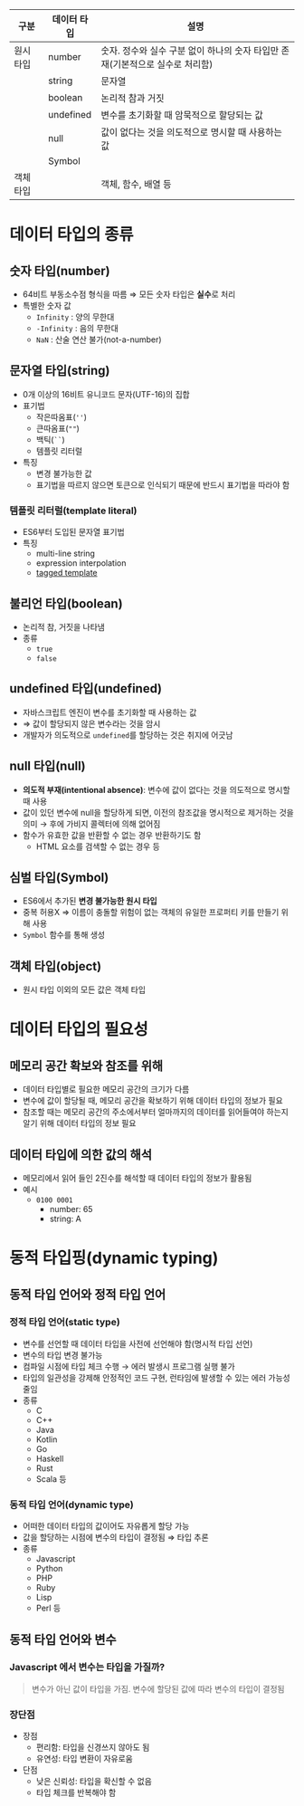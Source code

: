 
| 구분    | 데이터 타입    | 설명                                            |
| ----- | --------- | --------------------------------------------- |
| 원시 타입 | number    | 숫자. 정수와 실수 구분 없이 하나의 숫자 타입만 존재(기본적으로 실수로 처리함) |
|       | string    | 문자열                                           |
|       | boolean   | 논리적 참과 거짓                                     |
|       | undefined | 변수를 초기화할 때 암묵적으로 할당되는 값                       |
|       | null      | 값이 없다는 것을 의도적으로 명시할 때 사용하는 값                  |
|       | Symbol    |                                               |
| 객체 타입 |           | 객체, 함수, 배열 등                                  |
# 데이터 타입의 종류
## 숫자 타입(number)
- 64비트 부동소수점 형식을 따름 ⇒ 모든 숫자 타입은 **실수**로 처리
- 특별한 숫자 값
	- `Infinity` : 양의 무한대
	- `-Infinity` : 음의 무한대
	- `NaN` : 산술 연산 불가(not-a-number)

## 문자열 타입(string)
- 0개 이상의 16비트 유니코드 문자(UTF-16)의 집합
- 표기법
	- 작은따옴표(` '' `)
	- 큰따옴표(` "" `)
	- 백틱(``` `` ```)
	- 템플릿 리터럴
- 특징
	- 변경 불가능한 값
	- 표기법을 따르지 않으면 토큰으로 인식되기 때문에 반드시 표기법을 따라야 함
### 템플릿 리터럴(template literal)
- ES6부터 도입된 문자열 표기법
- 특징
	- multi-line string
	- expression interpolation
	- [tagged template](https://developer.mozilla.org/en-US/docs/Web/JavaScript/Reference/Template_literals#tagged_templates)

## 불리언 타입(boolean)
- 논리적 참, 거짓을 나타냄
- 종류
	- `true`
	- `false`

## undefined 타입(undefined)
- 자바스크립트 엔진이 변수를 초기화할 때 사용하는 값
- ⇒ 값이 할당되지 않은 변수라는 것을 암시
- 개발자가 의도적으로 `undefined`를 할당하는 것은 취지에 어긋남

## null 타입(null)
- **의도적 부재(intentional absence)**: 변수에 값이 없다는 것을 의도적으로 명시할 때 사용
- 값이 있던 변수에 null을 할당하게 되면, 이전의 참조값을 명시적으로 제거하는 것을 의미 → 후에 가비지 콜렉터에 의해 없어짐
- 함수가 유효한 값을 반환할 수 없는 경우 반환하기도 함
	- HTML 요소를 검색할 수 없는 경우 등

## 심벌 타입(Symbol)
- ES6에서 추가된 **변경 불가능한 원시 타입**
- 중복 허용X ⇒ 이름이 충돌할 위험이 없는 객체의 유일한 프로퍼티 키를 만들기 위해 사용
- `Symbol` 함수를 통해 생성

## 객체 타입(object)
- 원시 타입 이외의 모든 값은 객체 타입

# 데이터 타입의 필요성
## 메모리 공간 확보와 참조를 위해
- 데이터 타입별로 필요한 메모리 공간의 크기가 다름
- 변수에 값이 할당될 때, 메모리 공간을 확보하기 위해 데이터 타입의 정보가 필요
- 참조할 때는 메모리 공간의 주소에서부터 얼마까지의 데이터를 읽어들여야 하는지 알기 위해 데이터 타입의 정보 필요

## 데이터 타입에 의한 값의 해석
- 메모리에서 읽어 들인 2진수를 해석할 때 데이터 타입의 정보가 활용됨
- 예시
	- `0100 0001`
		- number: 65
		- string: A

# 동적 타입핑(dynamic typing)
## 동적 타입 언어와 정적 타입 언어
### 정적 타입 언어(static type)
- 변수를 선언할 때 데이터 타입을 사전에 선언해야 함(명시적 타입 선언)
- 변수의 타입 변경 불가능
- 컴파일 시점에 타입 체크 수행 → 에러 발생시 프로그램 실행 불가
- 타입의 일관성을 강제해 안정적인 코드 구현, 런타임에 발생할 수 있는 에러 가능성 줄임
- 종류
	- C
	- C++
	- Java
	- Kotlin
	- Go
	- Haskell
	- Rust
	- Scala 등
### 동적 타입 언어(dynamic type)
- 어떠한 데이터 타입의 값이어도 자유롭게 할당 가능
- 값을 할당하는 시점에 변수의 타입이 결정됨 ⇒ 타입 추론
- 종류
	- Javascript
	- Python
	- PHP
	- Ruby
	- Lisp
	- Perl 등

## 동적 타입 언어와 변수
### Javascript 에서 변수는 타입을 가질까?
> 변수가 아닌 값이 타입을 가짐. 변수에 할당된 값에 따라 변수의 타입이 결정됨
### 장단점
- 장점
	- 편리함: 타입을 신경쓰지 않아도 됨
	- 유연성: 타입 변환이 자유로움
- 단점
	- 낮은 신뢰성: 타입을 확신할 수 없음
	- 타입 체크를 반복해야 함